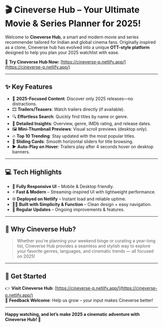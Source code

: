 # 🎬 Cineverse Hub – Your Ultimate Movie & Series Planner for 2025!

Welcome to **Cineverse Hub**, a smart and modern movie and series recommender tailored for Indian and global cinema fans. Originally inspired as a clone, Cineverse hub has evolved into a unique **OTT-style platform** designed to help you plan your 2025 watchlist with ease.

🔗 **Try Cineverse Hub Now:** [https://cineverse-p.netlify.app/](https://cineverse-p.netlify.app/)

---

## ✨ Key Features

- 📅 **2025-Focused Content**: Discover only 2025 releases—no distractions.
- 🎞️ **Trailers/Teasers**: Watch trailers directly (if available).
- 🔍 **Effortless Search**: Quickly find titles by name or genre.
- 📄 **Detailed Insights**: Overview, genre, IMDb rating, and release dates.
- 🖼️ **Mini-Thumbnail Previews**: Visual scroll previews (desktop only).
- 🔥 **Top 10 Trending**: Stay updated with the most popular titles.
- 🎥 **Sliding Cards**: Smooth horizontal sliders for title browsing.
- ▶️ **Auto-Play on Hover**: Trailers play after 4 seconds hover on desktop banners.

---

## 💻 Tech Highlights

- 🎯 **Fully Responsive UI** – Mobile & Desktop friendly.
- ⚡ **Fast & Modern** – Streaming-inspired UI with lightweight performance.
- 🌐 **Deployed on Netlify** – Instant load and reliable uptime.
- 👨‍💻 **Built with Simplicity & Function** – Clean design + easy navigation.
- 🔄 **Regular Updates** – Ongoing improvements & features.
  
---

## 🚀 Why Cineverse Hub?

> Whether you're planning your weekend binge or curating a year-long list, Cineverse Hub provides a seamless and stylish way to explore your favorite genres, languages, and cinematic trends — all focused on 2025!

---

## 🔗 Get Started

👉 **Visit Cineverse Hub**: [https://cineverse-p.netlify.app/](https://cineverse-p.netlify.app/)  
💬 **Feedback Welcome**: Help us grow – your input makes Cineverse better!

---

**Happy watching, and let’s make 2025 a cinematic adventure with Cineverse Hub! 🎥**

